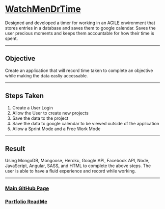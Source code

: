 # [WatchMenDrTime](http://drtime.herokuapp.com)
Designed and developed a timer for working in an AGILE environment that stores entries in a database and saves them to google calendar. Saves the user precious moments and keeps them accountable for how their time is spent.
***

## Objective
Create an application that will record time taken to complete an objective while making the data easliy accessable.

***

## Steps Taken
1. Create a User Login
2. Allow the User to create new projects
3. Save the data to the project
4. Save the data to google calendar to be viewed outside of the application
5. Allow a Sprint Mode and a Free Work Mode

***

## Result
Using MongoDB, Mongoose, Heroku, Google API, Facebook API,  Node, JavaScript, Angular, SASS, and HTML to complete the above steps. The user is able to have a fluid experience and record while working. 

***

### [Main GitHub Page](https://github.com/Dman89)
### [Portfolio ReadMe](https://github.com/Dman89/Dman89.github.io)
